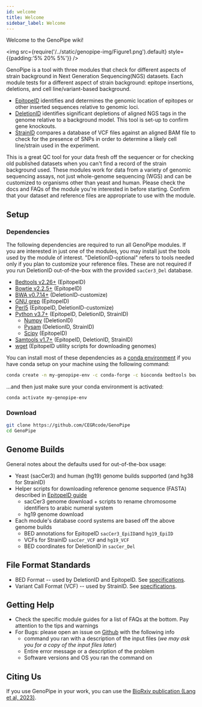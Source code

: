 ```yaml
---
id: welcome
title: Welcome
sidebar_label: Welcome
---
```

Welcome to the GenoPipe wiki!

<img src={require('/../static/genopipe-img/Figure1.png').default} style={{padding:'5% 20% 5%'}} />


GenoPipe is a tool with three modules that check for different aspects of strain background in Next Generation Sequencing(NGS) datasets. Each module tests for a different aspect of strain background: epitope insertions, deletions, and cell line/variant-based background.
  - [EpitopeID][epitopeid-md] identifies and determines the genomic location of epitopes or other inserted sequences relative to genomic loci.
  - [DeletionID][epitopeid-md] identifies significant depletions of aligned NGS tags in the genome relative to a background model. This tool is set-up to confirm gene knockouts.
  - [StrainID][strainid-md] compares a database of VCF files against an aligned BAM file to check for the presence of SNPs in order to determine a likely cell line/strain used in the experiment.

This is a great QC tool for your data fresh off the sequencer or for checking old published datasets when you can't find a record of the strain background used. These modules work for data from a variety of genomic sequencing assays, not just whole-genome sequencing (WGS) and can be customized to organisms other than yeast and human. Please check the docs and FAQs of the module you're interested in before starting. Confirm that your dataset and reference files are appropriate to use with the module.


## Setup

### Dependencies
The following dependencies are required to run all GenoPipe modules. If you are interested in just one of the modules, you may install just the tools used by the module of interest. "DeletionID-optional" refers to tools needed only if you plan to customize your reference files. These are not required if you run DeletionID out-of-the-box with the provided `sacCer3_Del` database.

* [Bedtools v2.26+][dependency-bedtools] (EpitopeID)
* [Bowtie v2.2.5+][dependency-bowtie2] (EpitopeID)
* [BWA v0.7.14+][dependency-bwa] (DeletionID-customize)
* [GNU grep][dependency-gnu-grep] (EpitopeID)
* [Perl5][dependency-perl5] (EpitopeID, DeletionID-customize)
* [Python v3.7+][dependency-python] (EpitopeID, DeletionID, StrainID)
  * [Numpy][dependency-numpy] (DeletionID)
  * [Pysam][dependency-pysam] (DeletionID, StrainID)
  * [Scipy][dependency-scipy] (EpitopeID)
* [Samtools v1.7+][dependency-samtools] (EpitopeID, DeletionID, StrainID)
* [wget][dependency-wget] (EpitopeID utility scripts for downloading genomes)

You can install most of these dependencies as a [conda environment][conda-install] if you have conda setup on your machine using the following command:

```bash
conda create -n my-genopipe-env -c conda-forge -c bioconda bedtools bowtie2 bwa grep perl numpy scipy pysam wget
```

...and then just make sure your conda environment is activated:
```
conda activate my-genopipe-env
```

### Download

```bash
git clone https://github.com/CEGRcode/GenoPipe
cd GenoPipe
```

<!-- ## Testing -->

## Genome Builds
General notes about the defaults used for out-of-the-box usage:

* Yeast (sacCer3) and human (hg19) genome builds supported (and hg38 for StrainID)
* Helper scripts for downloading reference genome sequence (FASTA) described in [EpitopeID guide][epitopeid-md]
  * sacCer3 genome download + scripts to rename chromosome identifiers to arabic numeral system
  * hg19 genome download
* Each module's database coord systems are based off the above genome builds
  * BED annotations for EpitopeID `sacCer3_EpiID`and `hg19_EpiID`
  * VCFs for StrainID `sacCer_VCF` and `hg19_VCF`
  * BED coordinates for DeletionID in `sacCer_Del`



## File Format Standards

* BED Format -- used by DeletionID and EpitopeID. See [specifications][bed-specs].
* Variant Call Format (VCF) -- used by StrainID. See [specifications][vcf-specs].



## Getting Help

* Check the specific module guides for a list of FAQs at the bottom. Pay attention to the tips and warnings
* For Bugs: please open an issue on [Github][github-issues] with the following info
    * command you ran with a description of the input files (_we may ask you for a copy of the input files later_)
    * Entire error message or a description of the problem
    * Software versions and OS you ran the command on

## Citing Us
If you use GenoPipe in your work, you can use the [BioRxiv publication (Lang et al, 2023)][biorxiv-link].

[biorxiv-link]:https://www.biorxiv.org/content/10.1101/2023.03.14.532660v1

[epitopeid-md]:/docs/EpitopeID/
[deletionid-md]:/docs/DeletionID/
[strainid-md]:/docs/StrainID

[github-repo]:https://github.com/CEGRcode/GenoPipe
[github-issues]:https://github.com/CEGRcode/GenoPipe/issues
[conda-install]:https://docs.conda.io/projects/conda/en/latest/user-guide/install/download.html

[bed-specs]:https://genome.ucsc.edu/FAQ/FAQformat.html#format1
[vcf-specs]:https://genome.ucsc.edu/goldenPath/help/vcf.html
[dependency-bwa]:https://bio-bwa.sourceforge.net/bwa.shtml
[dependency-bowtie2]:https://bowtie-bio.sourceforge.net/bowtie2/manual.shtml
[dependency-samtools]:http://www.htslib.org/doc/
[dependency-bedtools]:https://bedtools.readthedocs.io/en/latest/content/installation.html
[dependency-perl5]:https://www.perl.org/get.html
[dependency-python]:https://www.python.org/downloads/
[dependency-scipy]:https://scipy.org/install/
[dependency-numpy]:https://numpy.org/install/
[dependency-pysam]:https://pysam.readthedocs.io/en/latest/installation.html
[dependency-gnu-grep]:https://man7.org/linux/man-pages/man1/grep.1.html
[dependency-wget]:https://www.gnu.org/software/wget/

<!-- [biorxiv-paper]:https://www.biorxiv.org/ -->
